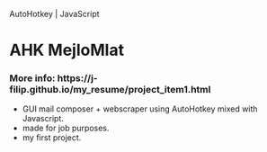 AutoHotkey | JavaScript
<h1>AHK MejloMlat </h1>
<h3>More info: https://j-filip.github.io/my_resume/project_item1.html</h3>



- GUI mail composer + webscraper using AutoHotkey mixed with Javascript. 
- made for job purposes.
- my first project. 


